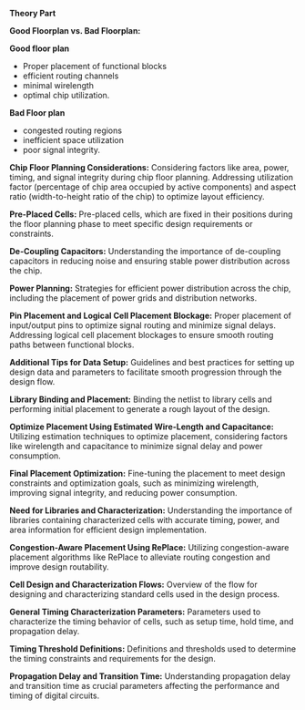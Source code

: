 **Theory Part**

**Good Floorplan vs. Bad Floorplan:**<br/>

**Good floor plan**
- Proper placement of functional blocks
- efficient routing channels
- minimal wirelength
- optimal chip utilization.<br/>

**Bad Floor plan**
- congested routing regions
- inefficient space utilization
- poor signal integrity.

**Chip Floor Planning Considerations:**
Considering factors like area, power, timing, and signal integrity during chip floor planning.
Addressing utilization factor (percentage of chip area occupied by active components) and aspect ratio (width-to-height ratio of the chip) to optimize layout efficiency.

**Pre-Placed Cells:**
Pre-placed cells, which are fixed in their positions during the floor planning phase to meet specific design requirements or constraints.

**De-Coupling Capacitors:**
Understanding the importance of de-coupling capacitors in reducing noise and ensuring stable power distribution across the chip.

**Power Planning:**
Strategies for efficient power distribution across the chip, including the placement of power grids and distribution networks.

**Pin Placement and Logical Cell Placement Blockage:**
Proper placement of input/output pins to optimize signal routing and minimize signal delays.
Addressing logical cell placement blockages to ensure smooth routing paths between functional blocks.

**Additional Tips for Data Setup:**
Guidelines and best practices for setting up design data and parameters to facilitate smooth progression through the design flow.

**Library Binding and Placement:**
Binding the netlist to library cells and performing initial placement to generate a rough layout of the design.

**Optimize Placement Using Estimated Wire-Length and Capacitance:**
Utilizing estimation techniques to optimize placement, considering factors like wirelength and capacitance to minimize signal delay and power consumption.

**Final Placement Optimization:**
Fine-tuning the placement to meet design constraints and optimization goals, such as minimizing wirelength, improving signal integrity, and reducing power consumption.

**Need for Libraries and Characterization:**
Understanding the importance of libraries containing characterized cells with accurate timing, power, and area information for efficient design implementation.

**Congestion-Aware Placement Using RePlace:**
Utilizing congestion-aware placement algorithms like RePlace to alleviate routing congestion and improve design routability.

**Cell Design and Characterization Flows:**
Overview of the flow for designing and characterizing standard cells used in the design process.

**General Timing Characterization Parameters:**
Parameters used to characterize the timing behavior of cells, such as setup time, hold time, and propagation delay.

**Timing Threshold Definitions:**
Definitions and thresholds used to determine the timing constraints and requirements for the design.

**Propagation Delay and Transition Time:**
Understanding propagation delay and transition time as crucial parameters affecting the performance and timing of digital circuits.
